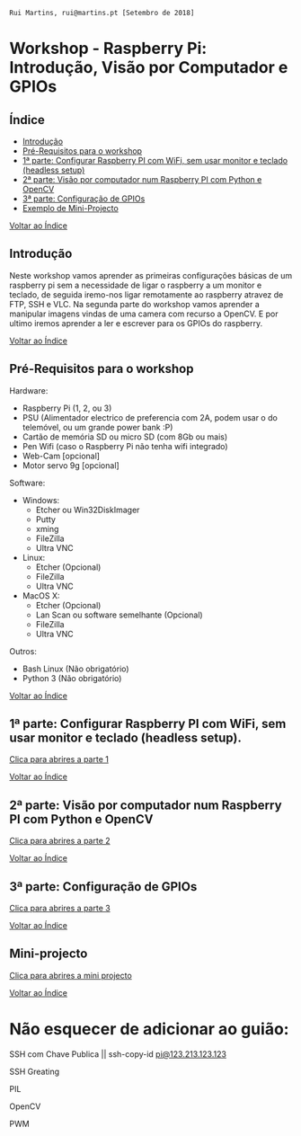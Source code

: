     Rui Martins, rui@martins.pt [Setembro de 2018]

# Workshop - Raspberry Pi: Introdução, Visão por Computador e GPIOs

## <a name="indice"></a>Índice
* [Introdução](#introducao)
* [Pré-Requisitos para o workshop](#prerequisitos)
* [1ª parte: Configurar Raspberry PI com WiFi, sem usar monitor e teclado (headless setup)](#parte1)
* [2ª parte: Visão por computador num Raspberry PI com Python e OpenCV](#parte2)
* [3ª parte: Configuração de GPIOs](#parte3)
* [Exemplo de Mini-Projecto](#projecto)

[Voltar ao Índice](#indice)

## <a name="introducao"></a>Introdução

Neste workshop vamos aprender as primeiras configurações básicas de um raspberry pi 
sem a necessidade de ligar o raspberry a um monitor e teclado,
de seguida iremo-nos ligar remotamente ao raspberry atravez de FTP, SSH e VLC. 
Na segunda parte do workshop vamos aprender a manipular imagens vindas de uma 
camera com recurso a OpenCV. E por ultimo iremos aprender a ler e escrever para os 
GPIOs do raspberry.   

[Voltar ao Índice](#indice)

## <a name="prerequisitos"></a>Pré-Requisitos para o workshop
Hardware:

* Raspberry Pi (1, 2, ou 3)
* PSU (Alimentador electrico de preferencia com 2A, podem usar o do telemóvel, ou um grande power bank :P)
* Cartão de memória SD ou micro SD (com 8Gb ou mais)
* Pen Wifi (caso o Raspberry Pi não tenha wifi integrado)
* Web-Cam [opcional]
* Motor servo 9g [opcional]

Software:

* Windows:
	* Etcher ou Win32DiskImager
	* Putty
	* xming
	* FileZilla
	* Ultra VNC
* Linux:
	* Etcher (Opcional)
	* FileZilla
	* Ultra VNC
* MacOS X:
	* Etcher (Opcional)
	* Lan Scan ou software semelhante (Opcional)
	* FileZilla
	* Ultra VNC

Outros:

* Bash Linux (Não obrigatório)
* Python 3 (Não obrigatório)

[Voltar ao Índice](#indice)


## <a name="parte1"></a>1ª parte: Configurar Raspberry PI com WiFi, sem usar monitor e teclado (headless setup).

[Clica para abrires a parte 1](/10-SetupRaspberry)

[Voltar ao Índice](#indice)


## <a name="parte2"></a>2ª parte: Visão por computador num Raspberry PI com Python e OpenCV

[Clica para abrires a parte 2](/20-ComputerVision)

[Voltar ao Índice](#indice)

## <a name="parte3"></a>3ª parte: Configuração de GPIOs

[Clica para abrires a parte 3](/30-GPIOs)

[Voltar ao Índice](#indice)


## <a name="projecto"></a>Mini-projecto

[Clica para abrires a mini projecto](/40-Project)

[Voltar ao Índice](#indice)

# Não esquecer de adicionar ao guião:

SSH com Chave Publica || ssh-copy-id pi@123.213.123.123

SSH Greating



PIL

OpenCV

PWM



